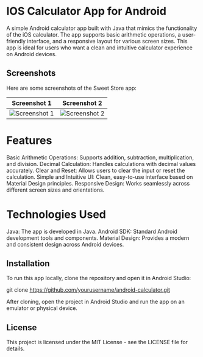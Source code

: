 # IOS Calculator App for Android

A simple Android calculator app built with Java that mimics the functionality of the iOS calculator. The app supports basic arithmetic operations, a user-friendly interface, and a responsive layout for various screen sizes. This app is ideal for users who want a clean and intuitive calculator experience on Android devices.

## Screenshots

Here are some screenshots of the Sweet Store app:

| Screenshot 1 | Screenshot 2 |
|--------------|--------------|
| ![Screenshot 1](https://raw.githubusercontent.com/noureddinne21/Sweets-Store/refs/heads/main/Screenshot_2024-11-05-19-31-14-223_com.example.calculator.jpg) | ![Screenshot 2](https://raw.githubusercontent.com/noureddinne21/Sweets-Store/refs/heads/main/Screenshot_2024-11-05-19-31-45-720_com.example.calculator.jpg) |


# Features

Basic Arithmetic Operations: Supports addition, subtraction, multiplication, and division.
Decimal Calculation: Handles calculations with decimal values accurately.
Clear and Reset: Allows users to clear the input or reset the calculation.
Simple and Intuitive UI: Clean, easy-to-use interface based on Material Design principles.
Responsive Design: Works seamlessly across different screen sizes and orientations.

# Technologies Used

Java: The app is developed in Java.
Android SDK: Standard Android development tools and components.
Material Design: Provides a modern and consistent design across Android devices.

## Installation
To run this app locally, clone the repository and open it in Android Studio:

git clone https://github.com/yourusername/android-calculator.git

After cloning, open the project in Android Studio and run the app on an emulator or physical device.

## License
This project is licensed under the MIT License - see the LICENSE file for details.
